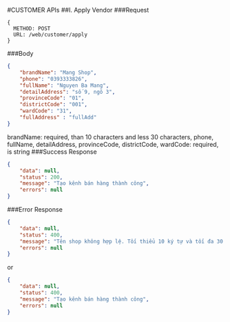 #CUSTOMER APIs
##I. Apply Vendor
###Request
```
{
  METHOD: POST
  URL: /web/customer/apply
}
```
###Body
```json
{
    "brandName": "Mang Shop",
    "phone": "0393333826",
    "fullName": "Nguyen Ba Mang",
    "detailAddress": "số 9, ngõ 3",
    "provinceCode": "01",
    "districtCode": "001",
    "wardCode": "31",
    "fullAddress" : "fullAdd"
}
```
brandName: required, than 10 characters and less 30 characters,
phone, fullName, detailAddress, provinceCode, districtCode, wardCode: required, is string
###Success Response
```json
{
    "data": null,
    "status": 200,
    "message": "Tạo kênh bán hàng thành công",
    "errors": null
}
```
###Error Response
```json
{
    "data": null,
    "status": 400,
    "message": "Tên shop không hợp lệ. Tối thiểu 10 ký tự và tối đa 30 ký tự",
    "errors": null
}
```
or
```json
{
    "data": null,
    "status": 400,
    "message": "Tạo kênh bán hàng thành công",
    "errors": null
}
```